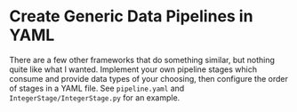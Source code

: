 # Create Generic Data Pipelines in YAML

There are a few other frameworks that do something similar, but nothing quite
like what I wanted. Implement your own pipeline stages which consume and
provide data types of your choosing, then configure the order of stages in a
YAML file. See `pipeline.yaml` and `IntegerStage/IntegerStage.py` for an
example.
